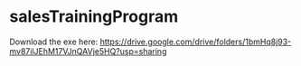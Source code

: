 # salesTrainingProgram
Download the exe here:
https://drive.google.com/drive/folders/1bmHq8j93-mv87ilJEhM17VJnQAVje5HQ?usp=sharing
